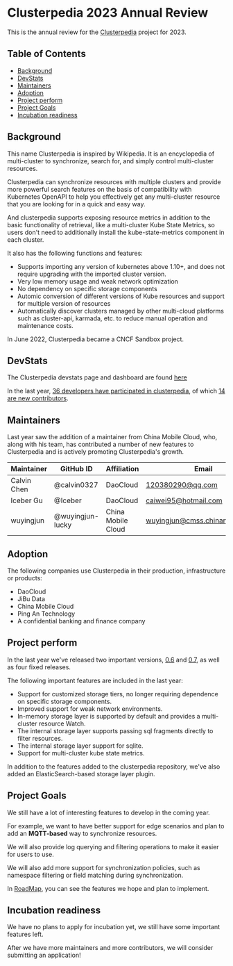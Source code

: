 # Clusterpedia 2023 Annual Review

This is the annual review for the [Clusterpedia](https://clusterpedia.io) project for 2023.

## Table of Contents

*   [Background](#background)
*   [DevStats](#devstats)
*   [Maintainers](#maintainers)
*   [Adoption](#adoption)
*   [Project perform](#project-perform)
*   [Project Goals](#project-goals)
*   [Incubation readiness](#incubation-readiness)

## Background
This name Clusterpedia is inspired by Wikipedia. It is an encyclopedia of multi-cluster to synchronize, search for, and simply control multi-cluster resources.

Clusterpedia can synchronize resources with multiple clusters and provide more powerful search features on the basis of compatibility with Kubernetes OpenAPI to help you effectively get any multi-cluster resource that you are looking for in a quick and easy way.

And clusterpedia supports exposing resource metrics in addition to the basic functionality of retrieval, like a multi-cluster Kube State Metrics, so users don't need to additionally install the kube-state-metrics component in each cluster.

It also has the following functions and features:
* Supports importing any version of kubernetes above 1.10+, and does not require upgrading with the imported cluster version.
* Very low memory usage and weak network optimization
* No dependency on specific storage components
* Automic conversion of different versions of Kube resources and support for multiple version of resources
* Automatically discover clusters managed by other multi-cloud platforms such as cluster-api, karmada, etc. to reduce manual operation and maintenance costs.

In June 2022, Clusterpedia became a CNCF Sandbox project.

## DevStats
The Clusterpedia devstats page and dashboard are found [here](https://clusterpedia.devstats.cncf.io/d/8/dashboards?orgId=1&refresh=15m&from=now-1y&to=now-1h)

In the last year, [36 developers have participated in clusterpedia](https://clusterpedia.devstats.cncf.io/d/66/developer-activity-counts-by-companies?orgId=1&var-period_name=Last%20year&var-metric=contributions&var-repogroup_name=All&var-country_name=All&var-companies=All), of which [14 are new contributors](https://clusterpedia.devstats.cncf.io/d/52/new-contributors-table?orgId=1&from=now-1y&to=now).

## Maintainers
Last year saw the addition of a maintainer from China Mobile Cloud, who, along with his team, has contributed a number of new features to Clusterpedia and is actively promoting Clusterpedia's growth.

| Maintainer  | GitHub ID        | Affiliation        | Email                            |
|-------------|------------------|--------------------|----------------------------------|
| Calvin Chen | @calvin0327      | DaoCloud           | <120380290@qq.com>               |
| Iceber Gu   | @Iceber          | DaoCloud           | <caiwei95@hotmail.com>           |
| wuyingjun   | @wuyingjun-lucky | China Mobile Cloud | <wuyingjun@cmss.chinamobile.com> |

## Adoption
The following companies use Clusterpedia in their production, infrastructure or products:
* DaoCloud
* JiBu Data
* China Mobile Cloud
* Ping An Technology
* A confidential banking and finance company

## Project perform
In the last year we've released two important versions, [0.6](https://github.com/clusterpedia-io/clusterpedia/releases/tag/v0.6.0) and [0.7](https://github.com/clusterpedia-io/clusterpedia/releases/tag/v0.7.0), as well as four fixed releases.

The following important features are included in the last year:
* Support for customized storage tiers, no longer requiring dependence on specific storage components.
* Improved support for weak network environments.
* In-memory storage layer is supported by default and provides a multi-cluster resource Watch.
* The internal storage layer supports passing sql fragments directly to filter resources.
* The internal storage layer support for sqlite.
* Support for multi-cluster kube state metrics.

In addition to the features added to the clusterpedia repository, we've also added an ElasticSearch-based storage layer plugin.

## Project Goals
We still have a lot of interesting features to develop in the coming year.

For example, we want to have better support for edge scenarios and plan to add an **MQTT-based** way to synchronize resources.

We will also provide log querying and filtering operations to make it easier for users to use.

We will also add more support for synchronization policies, such as namespace filtering or field matching during synchronization.

In [RoadMap](https://github.com/clusterpedia-io/clusterpedia/blob/main/ROADMAP.md), you can see the features we hope and plan to implement.

## Incubation readiness
We have no plans to apply for incubation yet, we still have some important features left.

After we have more maintainers and more contributors, we will consider submitting an application!
